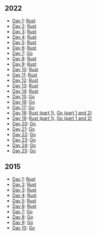 ## 2022

* [Day 1](https://adventofcode.com/2022/day/1): [Rust](2022/day1-rust/src/lib.rs)
* [Day 2](https://adventofcode.com/2022/day/2): [Rust](2022/day2-rust/src/lib.rs)
* [Day 3](https://adventofcode.com/2022/day/3): [Rust](2022/day3-rust/src/lib.rs)
* [Day 4](https://adventofcode.com/2022/day/4): [Rust](2022/day4-rust/src/lib.rs)
* [Day 5](https://adventofcode.com/2022/day/5): [Rust](2022/day5-rust/src/lib.rs)
* [Day 6](https://adventofcode.com/2022/day/6): [Rust](2022/day6-rust/src/lib.rs)
* [Day 7](https://adventofcode.com/2022/day/7): [Go](2022/day7-go/main.go)
* [Day 8](https://adventofcode.com/2022/day/8): [Rust](2022/day8-rust/src/lib.rs)
* [Day 9](https://adventofcode.com/2022/day/9): [Rust](2022/day9-rust/src/lib.rs)
* [Day 10](https://adventofcode.com/2022/day/10): [Rust](2022/day10-rust/src/lib.rs)
* [Day 11](https://adventofcode.com/2022/day/11): [Rust](2022/day11-rust/src/lib.rs)
* [Day 12](https://adventofcode.com/2022/day/12): [Rust](2022/day12-rust/src/lib.rs)
* [Day 13](https://adventofcode.com/2022/day/13): [Rust](2022/day13-rust/src/lib.rs)
* [Day 14](https://adventofcode.com/2022/day/14): [Rust](2022/day14-rust/src/lib.rs)
* [Day 15](https://adventofcode.com/2022/day/15): [Go](2022/day15-go/main.go)
* [Day 16](https://adventofcode.com/2022/day/16): [Go](2022/day16-go/main.go)
* [Day 17](https://adventofcode.com/2022/day/16): [Go](2022/day17-go/main.go)
* [Day 18](https://adventofcode.com/2022/day/16): [Rust (part 1)](2022/day18-rust/src/lib.rs), [Go (part 1 and 2)](day18-go/main.go)
* [Day 19](https://adventofcode.com/2022/day/19): [Rust (part 1)](2022/day19-rust/src/lib.rs), [Go (part 1 and 2)](day19-go/main.go)
* [Day 20](https://adventofcode.com/2022/day/20): [Go](2022/day20-go/main.go)
* [Day 21](https://adventofcode.com/2022/day/21): [Go](2022/day21-go/main.go)
* [Day 22](https://adventofcode.com/2022/day/22): [Go](2022/day22-go/main.go)
* [Day 23](https://adventofcode.com/2022/day/23): [Go](2022/day23-go/main.go)
* [Day 24](https://adventofcode.com/2022/day/24): [Go](2022/day24-go/main.go)
* [Day 25](https://adventofcode.com/2022/day/25): [Go](2022/day25-go/main.go)

## 2015

* [Day 1](https://adventofcode.com/2015/day/1): [Rust](2015/day1-rust/src/lib.rs)
* [Day 2](https://adventofcode.com/2015/day/2): [Rust](2015/day2-rust/src/lib.rs)
* [Day 3](https://adventofcode.com/2015/day/3): [Rust](2015/day3-rust/src/lib.rs)
* [Day 4](https://adventofcode.com/2015/day/4): [Rust](2015/day4-rust/src/lib.rs)
* [Day 5](https://adventofcode.com/2015/day/5): [Rust](2015/day5-rust/src/lib.rs)
* [Day 6](https://adventofcode.com/2015/day/6): [Rust](2015/day6-rust/src/lib.rs)
* [Day 7](https://adventofcode.com/2015/day/7): [Go](2015/day7-go/main.go)
* [Day 8](https://adventofcode.com/2015/day/8): [Go](2015/day8-go/main.go)
* [Day 9](https://adventofcode.com/2015/day/9): [Go](2015/day9-go/main.go)
* [Day 10](https://adventofcode.com/2015/day/10): [Go](2015/day10-go/main.go)
